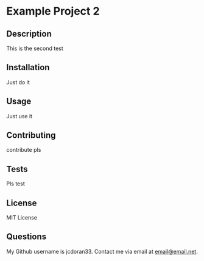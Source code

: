 
# Example Project 2
            
## Description
This is the second test

## Installation
Just do it

## Usage
Just use it

## Contributing
contribute pls

## Tests
Pls test

## License
MIT License

## Questions
My Github username is jcdoran33.
Contact me via email at email@email.net.

            